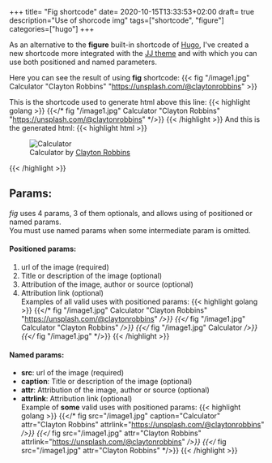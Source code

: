 +++
title= "Fig shortcode"
date= 2020-10-15T13:33:53+02:00
draft= true                       
description="Use of shorcode img" 
tags=["shortcode", "figure"]      
categories=["hugo"]
+++

As an alternative to the **figure** built-in shortcode of [Hugo](https://gohugo.io), I've created a new shortcode more integrated with the [JJ theme](https://github.com/jjcapellan/hugo-theme-jj) and with which you can use both positioned and named parameters.<!--more-->

Here you can see the result of using **fig** shortcode:
{{< fig "/image1.jpg" Calculator "Clayton Robbins" "https://unsplash.com/@claytonrobbins" >}}

This is the shortcode used to generate html above this line:
{{< highlight golang >}}
{{</* fig "/image1.jpg" Calculator "Clayton Robbins" "https://unsplash.com/@claytonrobbins" */>}}
{{< /highlight >}}
And this is the generated html:
{{< highlight html >}}
<figure class="fig">
    <div class="fig-container">
        <img class="fig-img" src="/image1.jpg" alt="Calculator">        
        <figcaption class="fig-caption">Calculator by <a target="_blank" rel="noopener noreferrer" href="https://unsplash.com/@claytonrobbins">Clayton Robbins</a></figcaption>        
    </div>
</figure>
{{< /highlight >}}

## Params:
*fig* uses 4 params, 3 of them optionals, and allows using of positioned or named params.  
You must use named params when some intermediate param is omitted.
#### Positioned params:
1. url of the image (required)
2. Title or description of the image (optional)
3. Attribution of the image, author or source (optional)
4. Attribution link (optional)  
Examples of all valid uses with positioned params:
{{< highlight golang >}}
{{</* fig "/image1.jpg" Calculator "Clayton Robbins" "https://unsplash.com/@claytonrobbins" */>}}
{{</* fig "/image1.jpg" Calculator "Clayton Robbins" */>}}
{{</* fig "/image1.jpg" Calculator */>}}
{{</* fig "/image1.jpg" */>}}
{{< /highlight >}}
#### Named params:
* **src**: url of the image (required)
* **caption**: Title or description of the image (optional)
* **attr**: Attribution of the image, author or source (optional)
* **attrlink**: Attribution link (optional)  
Example of **some** valid uses with positioned params:
{{< highlight golang >}}
{{</* fig src="/image1.jpg" caption="Calculator" attr="Clayton Robbins" attrlink="https://unsplash.com/@claytonrobbins" */>}}
{{</* fig src="/image1.jpg" attr="Clayton Robbins" attrlink="https://unsplash.com/@claytonrobbins" */>}}
{{</* fig src="/image1.jpg" attr="Clayton Robbins" */>}}
{{< /highlight >}}